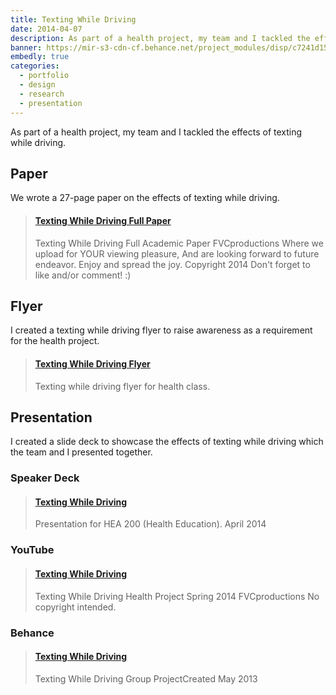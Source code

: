 ```yaml
---
title: Texting While Driving
date: 2014-04-07
description: As part of a health project, my team and I tackled the effects of texting while driving.
banner: https://mir-s3-cdn-cf.behance.net/project_modules/disp/c7241d15962469.5629949c47469.png
embedly: true
categories:
  - portfolio
  - design
  - research
  - presentation
---
```


As part of a health project, my team and I tackled the effects of texting while driving.

## Paper

We wrote a 27-page paper on the effects of texting while driving.

<blockquote class="embedly-card"><h4><a href="https://www.scribd.com/document/227095609/Texting-While-Driving-Full-Paper">Texting While Driving Full Paper</a></h4><p>Texting While Driving Full Academic Paper FVCproductions Where we upload for YOUR viewing pleasure, And are looking forward to future endeavor. Enjoy and spread the joy. Copyright 2014 Don't forget to like and/or comment! :)</p></blockquote>

## Flyer

I created a texting while driving flyer to raise awareness as a requirement for the health project.

<blockquote class="embedly-card"><h4><a href="https://www.behance.net/gallery/15275741/Texting-While-Driving-Flyer">Texting While Driving Flyer</a></h4><p>Texting while driving flyer for health class.</p></blockquote>

## Presentation

I created a slide deck to showcase the effects of texting while driving which the team and I presented together.

### Speaker Deck

<blockquote class="embedly-card"><h4><a href="https://speakerdeck.com/fvcproductions/texting-while-driving">Texting While Driving</a></h4><p>Presentation for HEA 200 (Health Education). April 2014</p></blockquote>

### YouTube

<blockquote class="embedly-card"><h4><a href="https://www.youtube.com/watch?v=CcT0GtqPZuw">Texting While Driving</a></h4><p>Texting While Driving Health Project Spring 2014 FVCproductions No copyright intended.</p></blockquote>

### Behance

<blockquote class="embedly-card"><h4><a href="https://www.behance.net/gallery/15962469/Texting-While-Driving">Texting While Driving</a></h4><p>Texting While Driving Group ProjectCreated May 2013</p></blockquote>
